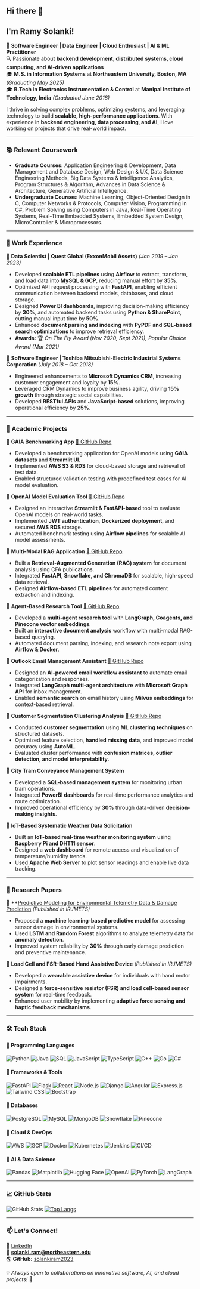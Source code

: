 ## Hi there 👋  
## I'm Ramy Solanki!

🚀 **Software Engineer | Data Engineer | Cloud Enthusiast | AI & ML Practitioner**  
🔍 Passionate about **backend development, distributed systems, cloud computing, and AI-driven applications**  
🎓 **M.S. in Information Systems** at **Northeastern University, Boston, MA** *(Graduating May 2025)*  
🎓 **B.Tech in Electronics Instrumentation & Control** at **Manipal Institute of Technology, India** *(Graduated June 2018)*  

I thrive in solving complex problems, optimizing systems, and leveraging technology to build **scalable, high-performance applications**. With experience in **backend engineering, data processing, and AI**, I love working on projects that drive real-world impact.

---

### 📚 **Relevant Coursework**
- **Graduate Courses:** Application Engineering & Development, Data Management and Database Design, Web Design & UX, Data Science Engineering Methods, Big Data Systems & Intelligence Analytics, Program Structures & Algorithm, Advances in Data Science & Architecture, Generative Artificial Intelligence.
- **Undergraduate Courses:** Machine Learning, Object-Oriented Design in C, Computer Networks & Protocols, Computer Vision, Programming in C#, Problem Solving using Computers in Java, Real-Time Operating Systems, Real-Time Embedded Systems, Embedded System Design, MicroController & Microprocessors.

---

### 💼 **Work Experience**

🔹 **Data Scientist | Quest Global (ExxonMobil Assets)** *(Jan 2019 – Jan 2023)*  
- Developed **scalable ETL pipelines** using **Airflow** to extract, transform, and load data into **MySQL & GCP**, reducing manual effort by **35%**.  
- Optimized API request processing with **FastAPI**, enabling efficient communication between backend models, databases, and cloud storage.  
- Designed **Power BI dashboards**, improving decision-making efficiency by **30%**, and automated backend tasks using **Python & SharePoint**, cutting manual input time by **50%**.  
- Enhanced **document parsing and indexing** with **PyPDF and SQL-based search optimizations** to improve retrieval efficiency.  
- **Awards:** 🏆 *On The Fly Award (Nov 2020, Sept 2021), Popular Choice Award (Mar 2021)*  

🔹 **Software Engineer | Toshiba Mitsubishi-Electric Industrial Systems Corporation** *(July 2018 – Oct 2018)*  
- Engineered enhancements to **Microsoft Dynamics CRM**, increasing customer engagement and loyalty by **15%**.  
- Leveraged CRM Dynamics to improve business agility, driving **15% growth** through strategic social capabilities.  
- Developed **RESTful APIs** and **JavaScript-based** solutions, improving operational efficiency by **25%**.  

---

### 🔬 **Academic Projects**  

🔹 **GAIA Benchmarking App** [🔗 GitHub Repo](https://github.com/Big-Data-IA-Team-7/gaia-openai-validation)  
- Developed a benchmarking application for OpenAI models using **GAIA datasets** and **Streamlit UI**.  
- Implemented **AWS S3 & RDS** for cloud-based storage and retrieval of test data.  
- Enabled structured validation testing with predefined test cases for AI model evaluation.  

🔹 **OpenAI Model Evaluation Tool** [🔗 GitHub Repo](https://github.com/BigDataIA-Fall2024-TeamB6/Assignment2)  
- Designed an interactive **Streamlit & FastAPI-based** tool to evaluate OpenAI models on real-world tasks.  
- Implemented **JWT authentication**, **Dockerized deployment**, and secured **AWS RDS** storage.  
- Automated benchmark testing using **Airflow pipelines** for scalable AI model assessments.  

🔹 **Multi-Modal RAG Application** [🔗 GitHub Repo](https://github.com/BigDataIA-Fall2024-TeamB6/Assignment3)  
- Built a **Retrieval-Augmented Generation (RAG) system** for document analysis using CFA publications.  
- Integrated **FastAPI, Snowflake, and ChromaDB** for scalable, high-speed data retrieval.  
- Designed **Airflow-based ETL pipelines** for automated content extraction and indexing.  

🔹 **Agent-Based Research Tool** [🔗 GitHub Repo](https://github.com/BigDataIA-Fall2024-TeamB6/Assignment4)  
- Developed a **multi-agent research tool** with **LangGraph, Coagents, and Pinecone vector embeddings**.  
- Built an **interactive document analysis** workflow with multi-modal RAG-based querying.  
- Automated document parsing, indexing, and research note export using **Airflow & Docker**.  

🔹 **Outlook Email Management Assistant** [🔗 GitHub Repo](https://github.com/BigDataIA-Fall2024-TeamB6/Assignment3)  
- Designed an **AI-powered email workflow assistant** to automate email categorization and responses.  
- Integrated **LangGraph multi-agent architecture** with **Microsoft Graph API** for inbox management.  
- Enabled **semantic search** on email history using **Milvus embeddings** for context-based retrieval.  

🔹 **Customer Segmentation Clustering Analysis** [🔗 GitHub Repo](https://github.com/solankiram2023/Data-Science-Engineering-Methods/blob/main/Data_Cleaning%2C_Feature_Selection%2C_Modeling_and_Interpretability_Assignment4_DSEM.ipynb)  
- Conducted **customer segmentation** using **ML clustering techniques** on structured datasets.  
- Optimized feature selection, **handled missing data**, and improved model accuracy using **AutoML**.  
- Evaluated cluster performance with **confusion matrices, outlier detection, and model interpretability**.  

🔹 **City Tram Conveyance Management System**  
- Developed a **SQL-based management system** for monitoring urban tram operations.  
- Integrated **PowerBI dashboards** for real-time performance analytics and route optimization.  
- Improved operational efficiency by **30%** through data-driven **decision-making insights**.  

🔹 **IoT-Based Systematic Weather Data Solicitation**  
- Built an **IoT-based real-time weather monitoring system** using **Raspberry Pi and DHT11 sensor**.  
- Designed a **web dashboard** for remote access and visualization of temperature/humidity trends.  
- Used **Apache Web Server** to plot sensor readings and enable live data tracking.  

---

### 📄 **Research Papers**  

📌 **[Predictive Modeling for Environmental Telemetry Data & Damage Prediction](https://www.irjmets.com/uploadedfiles/paper/issue_11_november_2022/31545/final/fin_irjmets1669224449.pdf) *(Published in IRJMETS)*  
- Proposed a **machine learning-based predictive model** for assessing sensor damage in environmental systems.  
- Used **LSTM and Random Forest** algorithms to analyze telemetry data for **anomaly detection**.  
- Improved system reliability by **30%** through early damage prediction and preventive maintenance.  

📌 **Load Cell and FSR-Based Hand Assistive Device** *(Published in IRJMETS)*  
- Developed a **wearable assistive device** for individuals with hand motor impairments.  
- Designed a **force-sensitive resistor (FSR) and load cell-based sensor system** for real-time feedback.  
- Enhanced user mobility by implementing **adaptive force sensing and haptic feedback mechanisms**.  

---

### 🛠 **Tech Stack**

#### 🔹 **Programming Languages**
![Python](https://img.shields.io/badge/Python-3776AB?style=for-the-badge&logo=python&logoColor=white)
![Java](https://img.shields.io/badge/Java-007396?style=for-the-badge&logo=openjdk&logoColor=white)
![SQL](https://img.shields.io/badge/SQL-4479A1?style=for-the-badge&logo=postgresql&logoColor=white)
![JavaScript](https://img.shields.io/badge/JavaScript-F7DF1E?style=for-the-badge&logo=javascript&logoColor=black)
![TypeScript](https://img.shields.io/badge/TypeScript-3178C6?style=for-the-badge&logo=typescript&logoColor=white)
![C++](https://img.shields.io/badge/C++-00599C?style=for-the-badge&logo=c%2B%2B&logoColor=white)
![Go](https://img.shields.io/badge/Go-00ADD8?style=for-the-badge&logo=go&logoColor=white)
![C#](https://img.shields.io/badge/C%23-239120?style=for-the-badge&logo=c-sharp&logoColor=white)

#### 🔹 **Frameworks & Tools**
![FastAPI](https://img.shields.io/badge/FastAPI-009688?style=for-the-badge&logo=fastapi&logoColor=white)
![Flask](https://img.shields.io/badge/Flask-000000?style=for-the-badge&logo=flask&logoColor=white)
![React](https://img.shields.io/badge/React-61DAFB?style=for-the-badge&logo=react&logoColor=black)
![Node.js](https://img.shields.io/badge/Node.js-339933?style=for-the-badge&logo=node.js&logoColor=white)
![Django](https://img.shields.io/badge/Django-092E20?style=for-the-badge&logo=django&logoColor=white)
![Angular](https://img.shields.io/badge/Angular-DD0031?style=for-the-badge&logo=angular&logoColor=white)
![Express.js](https://img.shields.io/badge/Express.js-000000?style=for-the-badge&logo=express&logoColor=white)
![Tailwind CSS](https://img.shields.io/badge/Tailwind_CSS-38B2AC?style=for-the-badge&logo=tailwind-css&logoColor=white)
![Bootstrap](https://img.shields.io/badge/Bootstrap-563D7C?style=for-the-badge&logo=bootstrap&logoColor=white)

#### 🔹 **Databases**
![PostgreSQL](https://img.shields.io/badge/PostgreSQL-336791?style=for-the-badge&logo=postgresql&logoColor=white)
![MySQL](https://img.shields.io/badge/MySQL-4479A1?style=for-the-badge&logo=mysql&logoColor=white)
![MongoDB](https://img.shields.io/badge/MongoDB-47A248?style=for-the-badge&logo=mongodb&logoColor=white)
![Snowflake](https://img.shields.io/badge/Snowflake-56CCF2?style=for-the-badge&logo=snowflake&logoColor=white)
![Pinecone](https://img.shields.io/badge/Pinecone-129991?style=for-the-badge&logo=pinecone&logoColor=white)

#### 🔹 **Cloud & DevOps**
![AWS](https://img.shields.io/badge/AWS-232F3E?style=for-the-badge&logo=amazon-aws&logoColor=white)
![GCP](https://img.shields.io/badge/GCP-4285F4?style=for-the-badge&logo=google-cloud&logoColor=white)
![Docker](https://img.shields.io/badge/Docker-2496ED?style=for-the-badge&logo=docker&logoColor=white)
![Kubernetes](https://img.shields.io/badge/Kubernetes-326CE5?style=for-the-badge&logo=kubernetes&logoColor=white)
![Jenkins](https://img.shields.io/badge/Jenkins-D24939?style=for-the-badge&logo=jenkins&logoColor=white)
![CI/CD](https://img.shields.io/badge/CI%2FCD-0052CC?style=for-the-badge&logo=github-actions&logoColor=white)

#### 🔹 **AI & Data Science**
![Pandas](https://img.shields.io/badge/Pandas-150458?style=for-the-badge&logo=pandas&logoColor=white)
![Matplotlib](https://img.shields.io/badge/Matplotlib-FF9632?style=for-the-badge&logo=python&logoColor=white)
![Hugging Face](https://img.shields.io/badge/Hugging%20Face-FFCC4D?style=for-the-badge&logo=huggingface&logoColor=black)
![OpenAI](https://img.shields.io/badge/OpenAI-412991?style=for-the-badge&logo=openai&logoColor=white)
![PyTorch](https://img.shields.io/badge/PyTorch-EE4C2C?style=for-the-badge&logo=pytorch&logoColor=white)
![LangGraph](https://img.shields.io/badge/LangGraph-007ACC?style=for-the-badge&logo=apacheairflow&logoColor=white)

---

### 📈 **GitHub Stats**
![GitHub Stats](https://github-readme-stats.vercel.app/api?username=solankiram2023&show_icons=true&theme=tokyonight)
[![Top Langs](https://github-readme-stats.vercel.app/api/top-langs/?username=solankiram2023&layout=compact)](https://github.com/anuraghazra/github-readme-stats)

---

### 📫 **Let's Connect!**
🔗 [LinkedIn](https://www.linkedin.com/in/ramysolanki/)  
📧 **solanki.ram@northeastern.edu**  
🌎 **GitHub:** [solankiram2023](https://github.com/solankiram2023)  

💡 *Always open to collaborations on innovative software, AI, and cloud projects!* 🚀

<!--
**solankiram2023/solankiram2023** is a ✨ _special_ ✨ repository because its `README.md` (this file) appears on your GitHub profile.

Here are some ideas to get you started:

- 🔭 I’m currently working on ...
- 🌱 I’m currently learning ...
- 👯 I’m looking to collaborate on ...
- 🤔 I’m looking for help with ...
- 💬 Ask me about ...
- 📫 How to reach me: ...
- 😄 Pronouns: ...
- ⚡ Fun fact: ...
-->
